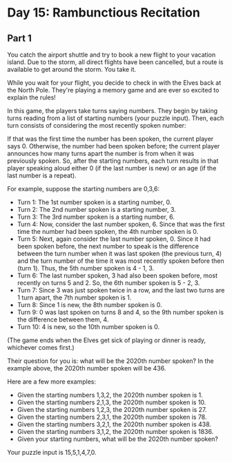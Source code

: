 # Day 15: Rambunctious Recitation

## Part 1

You catch the airport shuttle and try to book a new flight to your vacation island. Due to the storm, all direct flights have been cancelled, but a route is available to get around the storm. You take it.

While you wait for your flight, you decide to check in with the Elves back at the North Pole. They're playing a memory game and are ever so excited to explain the rules!

In this game, the players take turns saying numbers. They begin by taking turns reading from a list of starting numbers (your puzzle input). Then, each turn consists of considering the most recently spoken number:

If that was the first time the number has been spoken, the current player says 0.
Otherwise, the number had been spoken before; the current player announces how many turns apart the number is from when it was previously spoken.
So, after the starting numbers, each turn results in that player speaking aloud either 0 (if the last number is new) or an age (if the last number is a repeat).

For example, suppose the starting numbers are 0,3,6:

- Turn 1: The 1st number spoken is a starting number, 0.
- Turn 2: The 2nd number spoken is a starting number, 3.
- Turn 3: The 3rd number spoken is a starting number, 6.
- Turn 4: Now, consider the last number spoken, 6. Since that was the first time the number had been spoken, the 4th number spoken is 0.
- Turn 5: Next, again consider the last number spoken, 0. Since it had been spoken before, the next number to speak is the difference between the turn number when it was last spoken (the previous turn, 4) and the turn number of the time it was most recently spoken before then (turn 1). Thus, the 5th number spoken is 4 - 1, 3.
- Turn 6: The last number spoken, 3 had also been spoken before, most recently on turns 5 and 2. So, the 6th number spoken is 5 - 2, 3.
- Turn 7: Since 3 was just spoken twice in a row, and the last two turns are 1 turn apart, the 7th number spoken is 1.
- Turn 8: Since 1 is new, the 8th number spoken is 0.
- Turn 9: 0 was last spoken on turns 8 and 4, so the 9th number spoken is the difference between them, 4.
- Turn 10: 4 is new, so the 10th number spoken is 0.

(The game ends when the Elves get sick of playing or dinner is ready, whichever comes first.)

Their question for you is: what will be the 2020th number spoken? In the example above, the 2020th number spoken will be 436.

Here are a few more examples:

- Given the starting numbers 1,3,2, the 2020th number spoken is 1.
- Given the starting numbers 2,1,3, the 2020th number spoken is 10.
- Given the starting numbers 1,2,3, the 2020th number spoken is 27.
- Given the starting numbers 2,3,1, the 2020th number spoken is 78.
- Given the starting numbers 3,2,1, the 2020th number spoken is 438.
- Given the starting numbers 3,1,2, the 2020th number spoken is 1836.
- Given your starting numbers, what will be the 2020th number spoken?

Your puzzle input is 15,5,1,4,7,0.
